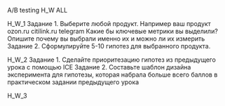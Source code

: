 A/B testing H_W ALL

H_W_1
Задание 1. 
Выберите любой продукт.
Например ваш продукт
ozon.ru
citilink.ru
telegram
Какие бы ключевые метрики вы выделили? Опишите почему вы выбрали именно их и можно ли их измерить
Задание 2.
Сформулируйте 5-10 гипотез для выбранного продукта.

H_W_2
Задание 1. 
Сделайте приоритезацию гипотез из предыдущего урока с помощью ICE
Задание 2.
Составьте шаблон дизайна эксперимента для гипотезы, которая набрала больше всего баллов в практическом задании предыдущего урока

H_W_3
